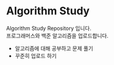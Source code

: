 # Algorithm Study
Algorithm Study Repository 입니다.  
프로그래머스와 백준 알고리즘을 업로드합니다.

- 알고리즘에 대해 공부하고 문제 풀기
- 꾸준히 업로드 하기
